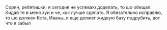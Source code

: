 Сорян, ребятишки, я сегодня не успеваю доделать, то шо обещал. 
Кидай те в меня хуи и че, как лучше сделать.
Я обязательно исправлю, то шо должен
Кста, Иваны, я еще должег жидкую базу подрубить, вот что я забыл